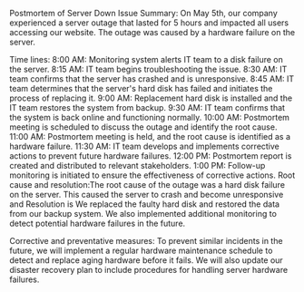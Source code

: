 Postmortem of Server Down
Issue Summary: On May 5th, our company experienced a server outage that lasted for 5 hours and impacted all users accessing our website. The outage was caused by a hardware failure on the server.

Time lines:
8:00 AM: Monitoring system alerts IT team to a disk failure on the server.
8:15 AM: IT team begins troubleshooting the issue.
8:30 AM: IT team confirms that the server has crashed and is unresponsive.
8:45 AM: IT team determines that the server's hard disk has failed and initiates the process of replacing it.
9:00 AM: Replacement hard disk is installed and the IT team restores the system from backup.
9:30 AM: IT team confirms that the system is back online and functioning normally.
10:00 AM: Postmortem meeting is scheduled to discuss the outage and identify the root cause.
11:00 AM: Postmortem meeting is held, and the root cause is identified as a hardware failure.
11:30 AM: IT team develops and implements corrective actions to prevent future hardware failures.
12:00 PM: Postmortem report is created and distributed to relevant stakeholders.
1:00 PM: Follow-up monitoring is initiated to ensure the effectiveness of corrective actions.
Root cause and resolution:The root cause of the outage was a hard disk failure on the server. This caused the server to crash and become unresponsive and Resolution is We replaced the faulty hard disk and restored the data from our backup system. We also implemented additional monitoring to detect potential hardware failures in the future.

Corrective and preventative measures: To prevent similar incidents in the future, we will implement a regular hardware maintenance schedule to detect and replace aging hardware before it fails. We will also update our disaster recovery plan to include procedures for handling server hardware failures.
